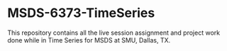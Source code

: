 # MSDS-6373-TimeSeries

This repository contains all the live session assignment and project work done while in Time Series for MSDS at SMU, Dallas, TX.
